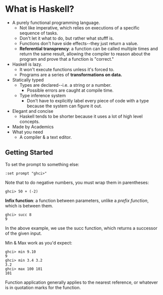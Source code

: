 # What is Haskell?
- A purely functional programming language.
  - Not like imperative, which relies on executions of a specific sequence of tasks.
  - Don't let it what to do, but rather what stufff is.
  - Functions don't have side effects--they just return a value.
  - **Referential transprency**: a function can be called multiple times and return the same result, allowing the compiler to reason about the program and prove that a function is "correct."
- Haskell is lazy.
  - It won't execute functions unless it's forced to.
  - Programs are a series of **transformations on data.**
- Statically typed
  - Types are declared--i.e. a string or a number.
    - Possible errors are caught at compile time.
  - Type inference system
    - Don't have to explicitly label every piece of code with a type because the system can figure it out.
- Elegant and concise
  - Haskell tends to be shorter because it uses a lot of high level concepts.
- Made by Academics
- What you need
  - A compiler &amp; a text editor.

## Getting Started
To set the prompt to something else:
```
:set prompt "ghci>"
```

Note that to do negative numbers, you must wrap them in parentheses:
```
ghci> 50 + (-2)
```

**Infix function**: a function between parameters, unlike a *prefix function*, which is between them.

```
ghci> succ 8
9
```
In the above example, we use the succ function, which returns a successor of the given input.

Min & Max work as you'd expect:
```
ghci> min 9.10
9
ghci> min 3.4 3.2
3.2
ghci> max 100 101
101
```

Function application generally applies to the nearest reference, or whatever is in quotation marks for the function.
